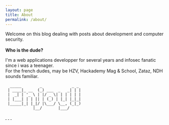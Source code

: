```yaml
---
layout: page
title: About
permalink: /about/
---
```


Welcome on this blog dealing with posts about development and computer security.  
<br/>
**Who is the dude?**
  
I'm a web applications developper for several years and infosec fanatic since i was a teenager.  
For the french dudes, may be HZV, Hackademy Mag & School, Zataz, NDH sounds familiar.
```
  _____        _             _ _
 | ____|_ __  (_) ___  _   _| | |
 |  _| | '_ \ | |/ _ \| | | | | |
 | |___| | | || | (_) | |_| |_|_|
 |_____|_| |_|/ |\___/ \__, (_|_)
            |__/       |___/
```
  
<a target="_blank" href="https://twitter.com/phackt_ul"><i class ="fa fa-twitter fa-2x"></i>&nbsp;</a>
<a target="_blank" href="https://github.com/phackt"><i class ="fa fa-github fa-2x"></i>&nbsp;</a>
<a target="_blank" href="{{ site.url }}/feed.xml"><i class ="fa fa-rss fa-2x"></i>&nbsp;</a>

